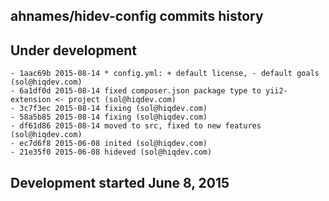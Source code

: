 ahnames/hidev-config commits history
------------------------------------

## Under development

    - 1aac69b 2015-08-14 * config.yml: + default license, - default goals (sol@hiqdev.com)
    - 6a1df0d 2015-08-14 fixed composer.json package type to yii2-extension <- project (sol@hiqdev.com)
    - 3c7f3ec 2015-08-14 fixing (sol@hiqdev.com)
    - 58a5b85 2015-08-14 fixing (sol@hiqdev.com)
    - df61d86 2015-08-14 moved to src, fixed to new features (sol@hiqdev.com)
    - ec7d6f8 2015-06-08 inited (sol@hiqdev.com)
    - 21e35f0 2015-06-08 hideved (sol@hiqdev.com)

## Development started June 8, 2015

